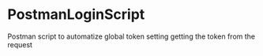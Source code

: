 # PostmanLoginScript
Postman script to automatize global token setting getting the token from the request
